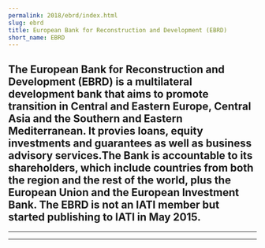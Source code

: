 ```yaml
---
permalink: 2018/ebrd/index.html
slug: ebrd
title: European Bank for Reconstruction and Development (EBRD)
short_name: EBRD
---
```

The European Bank for Reconstruction and Development (EBRD) is a multilateral development bank that aims to promote transition in Central and Eastern Europe, Central Asia and the Southern and Eastern Mediterranean. It provies loans, equity investments and guarantees as well as business advisory services.The Bank is accountable to its shareholders, which include countries from both the region and the rest of the world, plus the European Union and the European Investment Bank. The EBRD is not an IATI member but started publishing to IATI in May 2015. 
---

---

---
